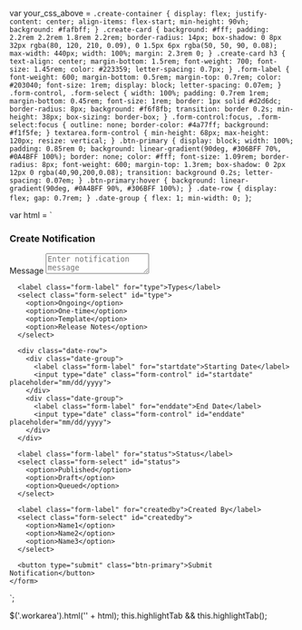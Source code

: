 var your_css_above = `
.create-container {
    display: flex;
    justify-content: center;
    align-items: flex-start;
    min-height: 90vh;
    background: #fafbff;
}
.create-card {
    background: #fff;
    padding: 2.2rem 2.2rem 1.8rem 2.2rem;
    border-radius: 14px;
    box-shadow: 0 8px 32px rgba(80, 120, 210, 0.09), 0 1.5px 6px rgba(50, 50, 90, 0.08);
    max-width: 440px;
    width: 100%;
    margin: 2.3rem 0;
}
.create-card h3 {
    text-align: center;
    margin-bottom: 1.5rem;
    font-weight: 700;
    font-size: 1.45rem;
    color: #223359;
    letter-spacing: 0.7px;
}
.form-label {
    font-weight: 600;
    margin-bottom: 0.5rem;
    margin-top: 0.7rem;
    color: #203040;
    font-size: 1rem;
    display: block;
    letter-spacing: 0.07em;
}
.form-control, .form-select {
    width: 100%;
    padding: 0.7rem 1rem;
    margin-bottom: 0.45rem;
    font-size: 1rem;
    border: 1px solid #d2d6dc;
    border-radius: 8px;
    background: #f6f8fb;
    transition: border 0.2s;
    min-height: 38px;
    box-sizing: border-box;
}
.form-control:focus, .form-select:focus {
    outline: none;
    border-color: #4a77ff;
    background: #f1f5fe;
}
textarea.form-control {
    min-height: 68px;
    max-height: 120px;
    resize: vertical;
}
.btn-primary {
    display: block;
    width: 100%;
    padding: 0.85rem 0;
    background: linear-gradient(90deg, #306BFF 70%, #0A4BFF 100%);
    border: none;
    color: #fff;
    font-size: 1.09rem;
    border-radius: 8px;
    font-weight: 600;
    margin-top: 1.3rem;
    box-shadow: 0 2px 12px 0 rgba(40,90,200,0.08);
    transition: background 0.2s;
    letter-spacing: 0.07em;
}
.btn-primary:hover {
    background: linear-gradient(90deg, #0A4BFF 90%, #306BFF 100%);
}
.date-row {
    display: flex;
    gap: 0.7rem;
}
.date-group {
    flex: 1;
    min-width: 0;
}
`;

var html = `
<div class="create-container">
  <div class="create-card">
    <h3>Create Notification</h3>
    <form>
      <label class="form-label" for="message">Message</label>
      <textarea class="form-control" id="message" placeholder="Enter notification message"></textarea>

      <label class="form-label" for="type">Types</label>
      <select class="form-select" id="type">
        <option>Ongoing</option>
        <option>One-time</option>
        <option>Template</option>
        <option>Release Notes</option>
      </select>

      <div class="date-row">
        <div class="date-group">
          <label class="form-label" for="startdate">Starting Date</label>
          <input type="date" class="form-control" id="startdate" placeholder="mm/dd/yyyy">
        </div>
        <div class="date-group">
          <label class="form-label" for="enddate">End Date</label>
          <input type="date" class="form-control" id="enddate" placeholder="mm/dd/yyyy">
        </div>
      </div>

      <label class="form-label" for="status">Status</label>
      <select class="form-select" id="status">
        <option>Published</option>
        <option>Draft</option>
        <option>Queued</option>
      </select>

      <label class="form-label" for="createdby">Created By</label>
      <select class="form-select" id="createdby">
        <option>Name1</option>
        <option>Name2</option>
        <option>Name3</option>
      </select>

      <button type="submit" class="btn-primary">Submit Notification</button>
    </form>
  </div>
</div>
`;

$('.workarea').html('<style>' + your_css_above + '</style>' + html);
this.highlightTab && this.highlightTab();
